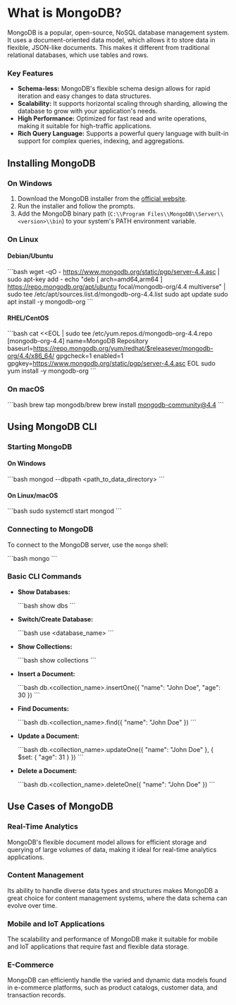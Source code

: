 # What is MongoDB?

MongoDB is a popular, open-source, NoSQL database management system. It uses a document-oriented data model, which allows it to store data in flexible, JSON-like documents. This makes it different from traditional relational databases, which use tables and rows.

### Key Features

- **Schema-less:** MongoDB's flexible schema design allows for rapid iteration and easy changes to data structures.
- **Scalability:** It supports horizontal scaling through sharding, allowing the database to grow with your application's needs.
- **High Performance:** Optimized for fast read and write operations, making it suitable for high-traffic applications.
- **Rich Query Language:** Supports a powerful query language with built-in support for complex queries, indexing, and aggregations.

## Installing MongoDB

### On Windows

1. Download the MongoDB installer from the [official website](https://www.mongodb.com/try/download/community).
2. Run the installer and follow the prompts.
3. Add the MongoDB binary path (`C:\\Program Files\\MongoDB\\Server\\<version>\\bin`) to your system's PATH environment variable.

### On Linux

#### Debian/Ubuntu

\```bash
wget -qO - https://www.mongodb.org/static/pgp/server-4.4.asc | sudo apt-key add -
echo "deb [ arch=amd64,arm64 ] https://repo.mongodb.org/apt/ubuntu focal/mongodb-org/4.4 multiverse" | sudo tee /etc/apt/sources.list.d/mongodb-org-4.4.list
sudo apt update
sudo apt install -y mongodb-org
\```

#### RHEL/CentOS

\```bash
cat <<EOL | sudo tee /etc/yum.repos.d/mongodb-org-4.4.repo
[mongodb-org-4.4]
name=MongoDB Repository
baseurl=https://repo.mongodb.org/yum/redhat/$releasever/mongodb-org/4.4/x86_64/
gpgcheck=1
enabled=1
gpgkey=https://www.mongodb.org/static/pgp/server-4.4.asc
EOL
sudo yum install -y mongodb-org
\```

### On macOS

\```bash
brew tap mongodb/brew
brew install mongodb-community@4.4
\```

## Using MongoDB CLI

### Starting MongoDB

#### On Windows

\```bash
mongod --dbpath <path_to_data_directory>
\```

#### On Linux/macOS

\```bash
sudo systemctl start mongod
\```

### Connecting to MongoDB

To connect to the MongoDB server, use the `mongo` shell:

\```bash
mongo
\```

### Basic CLI Commands

- **Show Databases:**

  \```bash
  show dbs
  \```

- **Switch/Create Database:**

  \```bash
  use <database_name>
  \```

- **Show Collections:**

  \```bash
  show collections
  \```

- **Insert a Document:**

  \```bash
  db.<collection_name>.insertOne({ "name": "John Doe", "age": 30 })
  \```

- **Find Documents:**

  \```bash
  db.<collection_name>.find({ "name": "John Doe" })
  \```

- **Update a Document:**

  \```bash
  db.<collection_name>.updateOne({ "name": "John Doe" }, { $set: { "age": 31 } })
  \```

- **Delete a Document:**

  \```bash
  db.<collection_name>.deleteOne({ "name": "John Doe" })
  \```

## Use Cases of MongoDB

### Real-Time Analytics

MongoDB's flexible document model allows for efficient storage and querying of large volumes of data, making it ideal for real-time analytics applications.

### Content Management

Its ability to handle diverse data types and structures makes MongoDB a great choice for content management systems, where the data schema can evolve over time.

### Mobile and IoT Applications

The scalability and performance of MongoDB make it suitable for mobile and IoT applications that require fast and flexible data storage.

### E-Commerce

MongoDB can efficiently handle the varied and dynamic data models found in e-commerce platforms, such as product catalogs, customer data, and transaction records.
